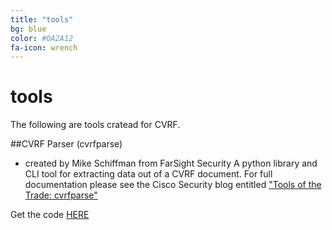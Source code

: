 ```yaml
---
title: "tools"
bg: blue
color: #0A2A12
fa-icon: wrench
---
```


# tools

The following are tools cratead for CVRF.

##CVRF Parser (cvrfparse)
- created by Mike Schiffman from FarSight Security
A python library and CLI tool for extracting data out of a CVRF document. For full documentation please see the Cisco Security blog entitled ["Tools of the Trade: cvrfparse"](http://blogs.cisco.com/security/tools-of-the-trade-cvrfparse/) 

Get the code [HERE](https://github.com/mschiffm/cvrfparse)